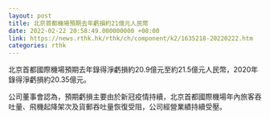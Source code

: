 ```yaml
---
layout: post
title: 北京首都機場預期去年虧損約21億元人民幣
date: 2022-02-22 20:58:49.000000000 +08:00
link: https://news.rthk.hk/rthk/ch/component/k2/1635218-20220222.htm
categories: rthk
---
```


北京首都國際機場預期去年錄得淨虧損約20.9億元至約21.5億元人民幣，2020年錄得淨虧損約20.35億元。

公司董事會認為，預期虧損主要由於新冠疫情持續，北京首都國際機場年內旅客吞吐量、飛機起降架次及貨郵吞吐量恢復受阻，公司經營業績持續受壓。
